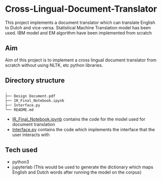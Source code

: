 # Cross-Lingual-Document-Translator
This project implements a document translator which can translate English to Dutch and vice-versa. Statistical Machine Translation model has been used. IBM model and EM algorithm have been implemented from scratch

## Aim
Aim of this project is to implement a cross lingual document translator from scratch without using NLTK, etc python libraries. 

## Directory structure
```bash
.
├── Design Document.pdf
├── IR_Final_Notebook.ipynb
├── Interface.py
└── README.md
```
- [IR_Final_Notebook.ipynb](IR_Final_Notebook.ipynb) contains the code for the model used for document translation
- [Interface.py](Interface.py) contains the code which implements the interface that the user interacts with

## Tech used
- python3
- jupyterlab (This would be used to generate the dictionary which maps English and Dutch words after running the model on the corpus)
